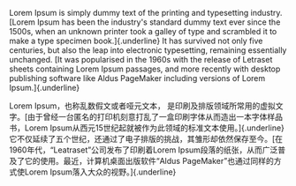 Lorem Ipsum is simply dummy text of the printing and typesetting industry. [Lorem Ipsum has been the industry's standard dummy text ever since the 1500s, when an unknown printer took a galley of type and scrambled it to make a type specimen book.]{.underline} It has survived not only five centuries, but also the leap into electronic typesetting, remaining essentially unchanged. [It was popularised in the 1960s with the release of Letraset sheets containing Lorem Ipsum passages, and more recently with desktop publishing software like Aldus PageMaker including versions of Lorem Ipsum.]{.underline}

Lorem Ipsum，也称乱数假文或者哑元文本， 是印刷及排版领域所常用的虚拟文字。[由于曾经一台匿名的打印机刻意打乱了一盒印刷字体从而造出一本字体样品书，Lorem Ipsum从西元15世纪起就被作为此领域的标准文本使用。]{.underline} 它不仅延续了五个世纪，还通过了电子排版的挑战，其雏形却依然保存至今。[在1960年代，“Leatraset”公司发布了印刷着Lorem Ipsum段落的纸张，从而广泛普及了它的使用。最近，计算机桌面出版软件“Aldus PageMaker”也通过同样的方式使Lorem Ipsum落入大众的视野。]{.underline}